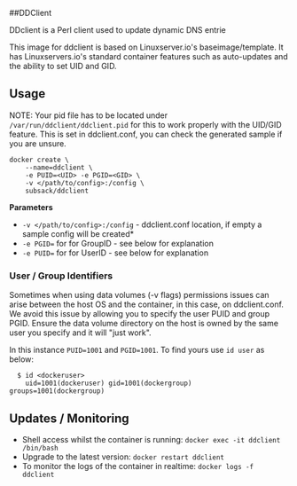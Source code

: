 ##DDClient

DDclient is a Perl client used to update dynamic DNS entrie

This image for ddclient is based on Linuxserver.io's baseimage/template. It has Linuxservers.io's standard container features such as auto-updates and the ability to set UID and GID.

## Usage

NOTE: Your pid file has to be located under `/var/run/ddclient/ddclient.pid` for this to work properly with the UID/GID feature. This is set in ddclient.conf, you can check the generated sample if you are unsure.

```
docker create \
	--name=ddclient \
	-e PUID=<UID> -e PGID=<GID> \
	-v </path/to/config>:/config \
	subsack/ddclient
```

**Parameters**

* `-v </path/to/config>:/config` - ddclient.conf location, if empty a sample config will be created*
* `-e PGID=` for for GroupID - see below for explanation
* `-e PUID=` for for UserID - see below for explanation

### User / Group Identifiers

Sometimes when using data volumes (-v flags) permissions issues can arise between the host OS and the container, in this case, on ddclient.conf. We avoid this issue by allowing you to specify the user PUID and group PGID. Ensure the data volume directory on the host is owned by the same user you specify and it will "just work".

In this instance `PUID=1001` and `PGID=1001`. To find yours use `id user` as below:

```
  $ id <dockeruser>
    uid=1001(dockeruser) gid=1001(dockergroup) groups=1001(dockergroup)
```

## Updates / Monitoring

* Shell access whilst the container is running: `docker exec -it ddclient /bin/bash`
* Upgrade to the latest version: `docker restart ddclient`
* To monitor the logs of the container in realtime: `docker logs -f ddclient`
